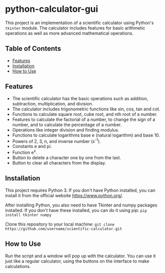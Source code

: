 # python-calculator-gui

This project is an implementation of a scientific calculator using Python's `tkinter` module. The calculator includes features for basic arithmetic operations as well as more advanced mathematical operations.

## Table of Contents
- [Features](#features)
- [Installation](#installation)
- [How to Use](#how-to-use)

## Features
- The scientific calculator has the basic operations such as addition, subtraction, multiplication, and division.
- The calculator includes trigonometric functions like sin, cos, tan and cot.
- Functions to calculate square root, cube root, and nth root of a number.
- Features to calculate the factorial of a number, to change the sign of a number, and to calculate the percentage of a number.
- Operations like integer division and finding modulus.
- Functions to calculate logarithms base e (natural logarithm) and base 10.
- Powers of 2, 3, n, and inverse number (x<sup>-1</sup>).
- Constants e and pi.
- Function e<sup>x</sup>.
- Button to delete a character one by one from the last.
- Button to clear all characters from the display.

## Installation
This project requires Python 3. If you don't have Python installed, you can install it from the official website https://www.python.org/.

After installing Python, you also need to have Tkinter and numpy packages installed. If you don't have these installed, you can do it using pip:
```pip install tkinter numpy```

Clone this repository to your local machine:
```git clone https://github.com/username/scientific-calculator.git```


## How to Use
Run the script and a window will pop up with the calculator. You can use it just like a regular calculator, using the buttons on the interface to make calculations.
